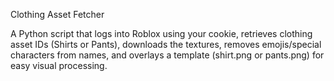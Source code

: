  Clothing Asset Fetcher

A Python script that logs into Roblox using your cookie, retrieves clothing asset IDs (Shirts or Pants), downloads the textures, removes emojis/special characters from names, and overlays a template (shirt.png or pants.png) for easy visual processing.
